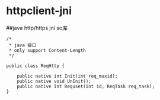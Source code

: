 # httpclient-jni
##java http/https jni so库

```
/*
 * java 接口
 * only support Content-Length
 */

public class ReqHttp {
		
	public native int Init(int req_maxid);
	public native void UnInit();
	public native int Requset(int id, ReqTask req_task); 
}
```
